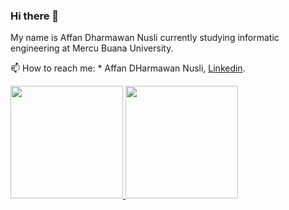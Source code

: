 ### Hi there 👋

<!--
**AffanDN/AffanDN** is a ✨ _special_ ✨ repository because its `README.md` (this file) appears on your GitHub profile.

Here are some ideas to get you started:

- 🔭 I’m currently working on ...
- 🌱 I’m currently learning ...
- 👯 I’m looking to collaborate on ...
- 🤔 I’m looking for help with ...
- 💬 Ask me about ...
- 📫 How to reach me: ...
- 😄 Pronouns: ...
- ⚡ Fun fact: ...
-->

My name is Affan Dharmawan Nusli currently studying informatic engineering at Mercu Buana University.

📫 How to reach me: * Affan DHarmawan Nusli, [Linkedin](https://www.linkedin.com/in/affan-dharmawan-nusli-a10417229/).

<p align="left">
<a href="(https://github.com/AffanDN)">
  <img height="180em" src="https://github-readme-stats-eight-theta.vercel.app/api?username=AffanDNn&show_icons=true&theme=algolia&include_all_commits=true&count_private=true"/>
  <img height="180em" src="https://github-readme-stats-eight-theta.vercel.app/api/top-langs/?username=AffanDN&layout=compact&langs_count=8&theme=algolia"/>
</a>
</p>
